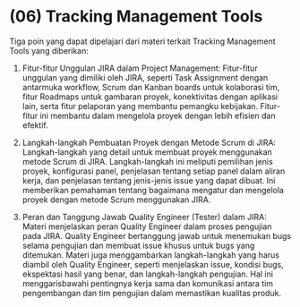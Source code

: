 # (06) Tracking Management Tools

Tiga poin yang dapat dipelajari dari materi terkait Tracking Management Tools yang diberikan:

1. Fitur-fitur Unggulan JIRA dalam Project Management:
Fitur-fitur unggulan yang dimiliki oleh JIRA, seperti Task Assignment dengan antarmuka workflow, Scrum dan Kanban boards untuk kolaborasi tim, fitur Roadmaps untuk gambaran proyek, konektivitas dengan aplikasi lain, serta fitur pelaporan yang membantu pemangku kebijakan. Fitur-fitur ini membantu dalam mengelola proyek dengan lebih efisien dan efektif.

2. Langkah-langkah Pembuatan Proyek dengan Metode Scrum di JIRA:
Langkah-langkah yang detail untuk membuat proyek menggunakan metode Scrum di JIRA. Langkah-langkah ini meliputi pemilihan jenis proyek, konfigurasi panel, penjelasan tentang setiap panel dalam aliran kerja, dan penjelasan tentang jenis-jenis issue yang dapat dibuat. Ini memberikan pemahaman tentang bagaimana mengatur dan mengelola proyek dengan metode Scrum menggunakan JIRA.

3. Peran dan Tanggung Jawab Quality Engineer (Tester) dalam JIRA:
Materi menjelaskan peran Quality Engineer dalam proses pengujian pada JIRA. Quality Engineer bertanggung jawab untuk menemukan bugs selama pengujian dan membuat issue khusus untuk bugs yang ditemukan. Materi juga menggambarkan langkah-langkah yang harus diambil oleh Quality Engineer, seperti menjelaskan issue, kondisi bugs, ekspektasi hasil yang benar, dan langkah-langkah pengujian. Hal ini menggarisbawahi pentingnya kerja sama dan komunikasi antara tim pengembangan dan tim pengujian dalam memastikan kualitas produk.